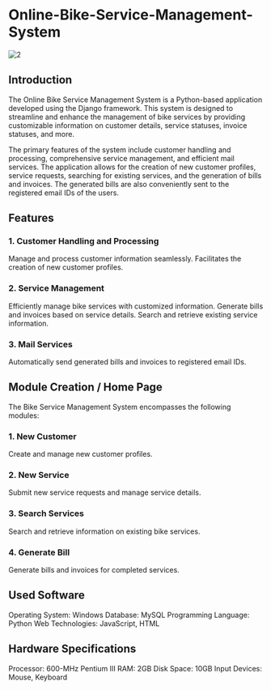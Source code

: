 # Online-Bike-Service-Management-System

![2](https://github.com/Babita123y/Online-Bike-Service-Management-System/assets/131515146/d06c2acd-3168-49e5-80bd-7db69e08474f)


## Introduction
The Online Bike Service Management System is a Python-based application developed using the Django framework. This system is designed to streamline and enhance the management of bike services by providing customizable information on customer details, service statuses, invoice statuses, and more.

The primary features of the system include customer handling and processing, comprehensive service management, and efficient mail services. The application allows for the creation of new customer profiles, service requests, searching for existing services, and the generation of bills and invoices. The generated bills are also conveniently sent to the registered email IDs of the users.

## Features
### 1. Customer Handling and Processing
Manage and process customer information seamlessly.
Facilitates the creation of new customer profiles.
### 2. Service Management
Efficiently manage bike services with customized information.
Generate bills and invoices based on service details.
Search and retrieve existing service information.
### 3. Mail Services
Automatically send generated bills and invoices to registered email IDs.

## Module Creation / Home Page
The Bike Service Management System encompasses the following modules:

### 1. New Customer

Create and manage new customer profiles.

### 2. New Service

Submit new service requests and manage service details.

### 3. Search Services

Search and retrieve information on existing bike services.

### 4. Generate Bill

Generate bills and invoices for completed services.

## Used Software

Operating System: Windows
Database: MySQL
Programming Language: Python
Web Technologies: JavaScript, HTML

## Hardware Specifications

Processor: 600-MHz Pentium III
RAM: 2GB
Disk Space: 10GB
Input Devices: Mouse, Keyboard
